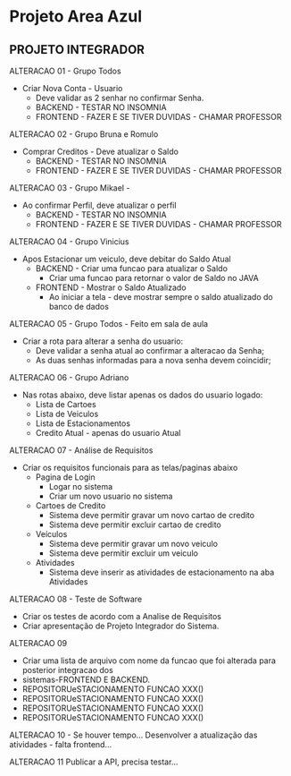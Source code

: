 # Projeto Area Azul
## PROJETO INTEGRADOR
ALTERACAO 01 - Grupo Todos
* Criar Nova Conta - Usuario
  * Deve validar as 2 senhar no confirmar Senha. 
  * BACKEND - TESTAR NO INSOMNIA
  * FRONTEND - FAZER E SE TIVER DUVIDAS - CHAMAR PROFESSOR

ALTERACAO 02 - Grupo Bruna e Romulo
* Comprar Creditos - Deve atualizar o Saldo
  * BACKEND - TESTAR NO INSOMNIA
  * FRONTEND - FAZER E SE TIVER DUVIDAS - CHAMAR PROFESSOR

ALTERACAO 03 - Grupo Mikael -  
* Ao confirmar Perfil, deve atualizar o perfil
  * BACKEND - TESTAR NO INSOMNIA
  * FRONTEND - FAZER E SE TIVER DUVIDAS - CHAMAR PROFESSOR

ALTERACAO 04 - Grupo Vinicius
* Apos Estacionar um veiculo, deve debitar do Saldo Atual
  * BACKEND - Criar uma funcao para atualizar o Saldo
     * Criar uma funcao para retornar o valor de Saldo no JAVA 
  * FRONTEND - Mostrar o Saldo Atualizado
    * Ao iniciar a tela - deve mostrar sempre o saldo atualizado do banco de dados

ALTERACAO 05 - Grupo Todos - Feito em sala de aula
* Criar a rota para alterar a senha do usuario:
  * Deve validar a senha atual ao confirmar a alteracao da Senha; 
  * As duas senhas informadas para a nova senha devem coincidir;

ALTERACAO 06 - Grupo Adriano
* Nas rotas abaixo, deve listar apenas os dados do usuario logado:
   * Lista de Cartoes
   * Lista de Veiculos
   * Lista de Estacionamentos
   * Credito Atual - apenas do usuario Atual

ALTERACAO 07 - Análise de Requisitos
* Criar os requisitos funcionais para as telas/paginas abaixo
  * Pagina de Login
    * Logar no sistema 
    * Criar um novo usuario no sistema
  * Cartoes de Credito
    * Sistema deve permitir gravar um novo cartao de credito
    * Sistema deve permitir excluir cartao de credito
  * Veículos
    * Sistema deve permitir gravar um novo veiculo
    * Sistema deve permitir excluir um veiculo
  * Atividades
    * Sistema deve inserir as atividades de estacionamento na aba Atividades

ALTERACAO 08 - Teste de Software
* Criar os testes de acordo com a Analise de Requisitos
* Criar apresentação de Projeto Integrador do Sistema.

ALTERACAO 09
* Criar uma lista de arquivo com nome da funcao que foi alterada para posterior integracao dos
* sistemas-FRONTEND E BACKEND.
* REPOSITORUeSTACIONAMENTO FUNCAO XXX()
* REPOSITORUeSTACIONAMENTO FUNCAO XXX()
* REPOSITORUeSTACIONAMENTO FUNCAO XXX()
* REPOSITORUeSTACIONAMENTO FUNCAO XXX()

ALTERACAO 10 - Se houver tempo...
Desenvolver a atualização das atividades - falta frontend...

ALTERACAO 11
Publicar a API, precisa testar...